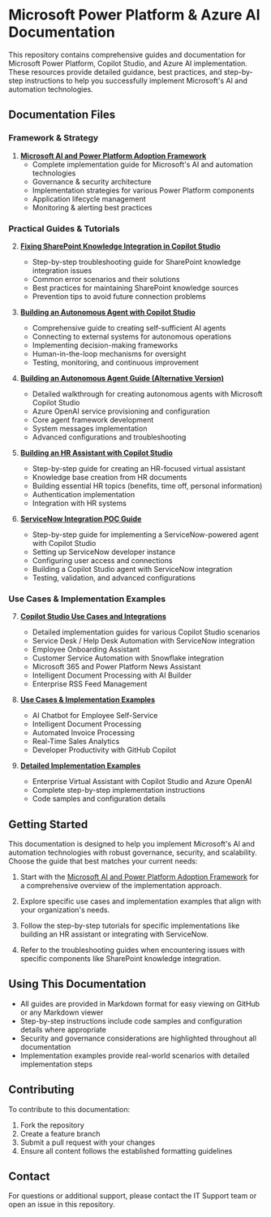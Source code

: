 # Microsoft Power Platform & Azure AI Documentation

This repository contains comprehensive guides and documentation for Microsoft Power Platform, Copilot Studio, and Azure AI implementation. These resources provide detailed guidance, best practices, and step-by-step instructions to help you successfully implement Microsoft's AI and automation technologies.

## Documentation Files

### Framework & Strategy

1. **[Microsoft AI and Power Platform Adoption Framework](./ms-ai-powerplatform-framework.md)**
   - Complete implementation guide for Microsoft's AI and automation technologies
   - Governance & security architecture
   - Implementation strategies for various Power Platform components
   - Application lifecycle management
   - Monitoring & alerting best practices

### Practical Guides & Tutorials

2. **[Fixing SharePoint Knowledge Integration in Copilot Studio](<./Copilot Studio Step-by-Steps/sharepoint-knowledge-fix.md>)**
   - Step-by-step troubleshooting guide for SharePoint knowledge integration issues
   - Common error scenarios and their solutions
   - Best practices for maintaining SharePoint knowledge sources
   - Prevention tips to avoid future connection problems

3. **[Building an Autonomous Agent with Copilot Studio](<./Autonomous Agents/autonomous-agent-copilot-studio.md>)**
   - Comprehensive guide to creating self-sufficient AI agents
   - Connecting to external systems for autonomous operations
   - Implementing decision-making frameworks
   - Human-in-the-loop mechanisms for oversight
   - Testing, monitoring, and continuous improvement

4. **[Building an Autonomous Agent Guide (Alternative Version)](<./Autonomous Agents/autonomous-agent-guide.md>)**
   - Detailed walkthrough for creating autonomous agents with Microsoft Copilot Studio
   - Azure OpenAI service provisioning and configuration
   - Core agent framework development
   - System messages implementation
   - Advanced configurations and troubleshooting

5. **[Building an HR Assistant with Copilot Studio](<./Copilot Studio Step-by-Steps/hr-copilot-studio-guide.md>)**
   - Step-by-step guide for creating an HR-focused virtual assistant
   - Knowledge base creation from HR documents
   - Building essential HR topics (benefits, time off, personal information)
   - Authentication implementation
   - Integration with HR systems

6. **[ServiceNow Integration POC Guide](<./Copilot Studio Step-by-Steps/servicenow-copilot-poc.md>)**
   - Step-by-step guide for implementing a ServiceNow-powered agent with Copilot Studio
   - Setting up ServiceNow developer instance
   - Configuring user access and connections
   - Building a Copilot Studio agent with ServiceNow integration
   - Testing, validation, and advanced configurations

### Use Cases & Implementation Examples

7. **[Copilot Studio Use Cases and Integrations](<./Copilot Studio Step-by-Steps/copilot-studio-use-cases.md>)**
   - Detailed implementation guides for various Copilot Studio scenarios
   - Service Desk / Help Desk Automation with ServiceNow integration
   - Employee Onboarding Assistant
   - Customer Service Automation with Snowflake integration
   - Microsoft 365 and Power Platform News Assistant
   - Intelligent Document Processing with AI Builder
   - Enterprise RSS Feed Management

8. **[Use Cases & Implementation Examples](./use-cases.md)**
   - AI Chatbot for Employee Self-Service
   - Intelligent Document Processing
   - Automated Invoice Processing
   - Real-Time Sales Analytics
   - Developer Productivity with GitHub Copilot

9. **[Detailed Implementation Examples](./use-cases-implementation.md)**
   - Enterprise Virtual Assistant with Copilot Studio and Azure OpenAI
   - Complete step-by-step implementation instructions
   - Code samples and configuration details

## Getting Started

This documentation is designed to help you implement Microsoft's AI and automation technologies with robust governance, security, and scalability. Choose the guide that best matches your current needs:

1. Start with the [Microsoft AI and Power Platform Adoption Framework](./ms-ai-powerplatform-framework.md) for a comprehensive overview of the implementation approach.

2. Explore specific use cases and implementation examples that align with your organization's needs.

3. Follow the step-by-step tutorials for specific implementations like building an HR assistant or integrating with ServiceNow.

4. Refer to the troubleshooting guides when encountering issues with specific components like SharePoint knowledge integration.

## Using This Documentation

- All guides are provided in Markdown format for easy viewing on GitHub or any Markdown viewer
- Step-by-step instructions include code samples and configuration details where appropriate
- Security and governance considerations are highlighted throughout all documentation
- Implementation examples provide real-world scenarios with detailed implementation steps

## Contributing

To contribute to this documentation:

1. Fork the repository
2. Create a feature branch
3. Submit a pull request with your changes
4. Ensure all content follows the established formatting guidelines

## Contact

For questions or additional support, please contact the IT Support team or open an issue in this repository.
